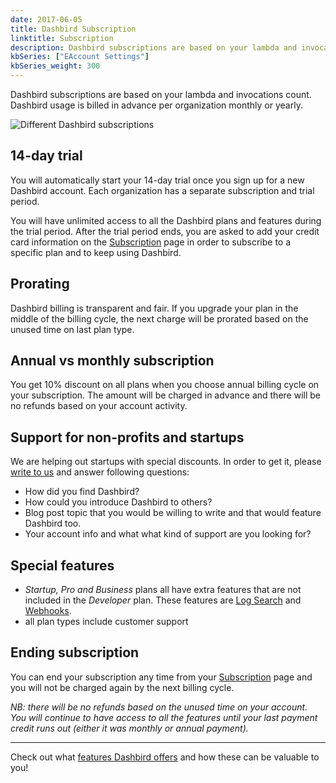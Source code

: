 ```yaml
---
date: 2017-06-05
title: Dashbird Subscription
linktitle: Subscription
description: Dashbird subscriptions are based on your lambda and invocations count. Dashbird subscriptions are billed monthly or yearly in advance.
kbSeries: ["EAccount Settings"]
kbSeries_weight: 300
---
```

Dashbird subscriptions are based on your lambda and invocations count. Dashbird usage is billed in advance per organization monthly or yearly.

![Different Dashbird subscriptions](/images/docs/dashbird-subscriptions.png)

## 14-day trial ##

You will automatically start your 14-day trial once you sign up for a new Dashbird account. Each organization has a separate subscription and trial period.

You will have unlimited access to all the Dashbird plans and features during the trial period. After the trial period ends, you are asked to add your credit card information on the [Subscription](https://app.dashbird.io/client/subscription/setup/tier) page in order to subscribe to a specific plan and to keep using Dashbird.

## Prorating ##
Dashbird billing is transparent and fair. If you upgrade your plan in the middle of the billing cycle, the next charge will be prorated based on the unused time on last plan type.

## Annual vs monthly subscription ##

You get 10% discount on all plans when you choose annual billing cycle on your subscription. The amount will be charged in advance and there will be no refunds based on your account activity.

## Support for non-profits and startups ##

We are helping out startups with special discounts. In order to get it, please [write to us](mailto:info@dashbird.io) and answer following questions:

- How did you find Dashbird?
- How could you introduce Dashbird to others?
- Blog post topic that you would be willing to write and that would feature Dashbird too.
- Your account info and what what kind of support are you looking for?

## Special features ##

- *Startup, Pro and Business* plans all have extra features that are not included in the *Developer* plan. These features are [Log Search](http://dashbird.io/docs/user-guide/log-analytics/) and [Webhooks](http://dashbird.io/docs/user-guide/integrations/).
- all plan types include customer support

## Ending subscription ##

You can end your subscription any time from your [Subscription](https://app.dashbird.io/client/subscription/setup/tier) page and you will not be charged again by the next billing cycle.

*NB: there will be no refunds based on the unused time on your account. You will continue to have access to all the features until your last payment credit runs out (either it was monthly or annual payment).*

---
Check out what [features Dashbird offers](http://dashbird.io/docs/get-started/say-hi-to-dashbird/) and how these can be valuable to you!
